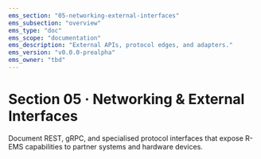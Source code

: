 ```yaml
---
ems_section: "05-networking-external-interfaces"
ems_subsection: "overview"
ems_type: "doc"
ems_scope: "documentation"
ems_description: "External APIs, protocol edges, and adapters."
ems_version: "v0.0.0-prealpha"
ems_owner: "tbd"
---
```


# Section 05 · Networking & External Interfaces

Document REST, gRPC, and specialised protocol interfaces that expose R-EMS capabilities to partner systems and hardware devices.
